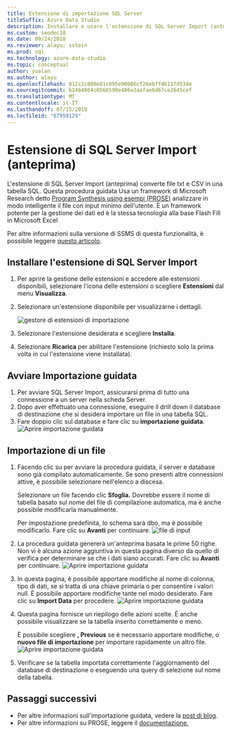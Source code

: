 ```yaml
---
title: Estensione di importazione SQL Server
titleSuffix: Azure Data Studio
description: Installare e usare l'estensione di SQL Server Import (anteprima) di Studio dei dati di Azure
ms.custom: seodec18
ms.date: 09/24/2018
ms.reviewer: alayu; sstein
ms.prod: sql
ms.technology: azure-data-studio
ms.topic: conceptual
author: yualan
ms.author: alayu
ms.openlocfilehash: 012c2c880e81c095e90086cf26ebffd6117d534e
ms.sourcegitcommit: b2464064c0566590e486a3aafae6d67ce2645cef
ms.translationtype: MT
ms.contentlocale: it-IT
ms.lasthandoff: 07/15/2019
ms.locfileid: "67959129"
---
```

# <a name="sql-server-import-extension-preview"></a>Estensione di SQL Server Import (anteprima)

L'estensione di SQL Server Import (anteprima) converte file txt e CSV in una tabella SQL. Questa procedura guidata Usa un framework di Microsoft Research detto [Program Synthesis using esempi (PROSE)](https://microsoft.github.io/prose/) analizzare in modo intelligente il file con input minimo dell'utente. È un framework potente per la gestione dei dati ed è la stessa tecnologia alla base Flash Fill in Microsoft Excel

Per altre informazioni sulla versione di SSMS di questa funzionalità, è possibile leggere [questo articolo](https://docs.microsoft.com/sql/relational-databases/import-export/import-flat-file-wizard).


## <a name="install-the-sql-server-import-extension"></a>Installare l'estensione di SQL Server Import

1. Per aprire la gestione delle estensioni e accedere alle estensioni disponibili, selezionare l'icona delle estensioni o scegliere **Estensioni** dal menu **Visualizza**.
2. Selezionare un'estensione disponibile per visualizzarne i dettagli.

   ![gestore di estensioni di importazione](media/sql-server-import-extension/import-wizard-install.png)

1. Selezionare l'estensione desiderata e scegliere **Installa**.
2. Selezionare **Ricarica** per abilitare l'estensione (richiesto solo la prima volta in cui l'estensione viene installata).

## <a name="start-import-wizard"></a>Avviare Importazione guidata

1. Per avviare SQL Server Import, assicurarsi prima di tutto una connessione a un server nella scheda Server.
2. Dopo aver effettuato una connessione, eseguire il drill down il database di destinazione che si desidera importare un file in una tabella SQL.
3. Fare doppio clic sul database e fare clic su **importazione guidata**.
    ![Aprire importazione guidata](media/sql-server-import-extension/open-import-wizard.png)

## <a name="importing-a-file"></a>Importazione di un file
1. Facendo clic su per avviare la procedura guidata, il server e database sono già compilato automaticamente. Se sono presenti altre connessioni attive, è possibile selezionare nell'elenco a discesa. 
    
    Selezionare un file facendo clic **Sfoglia.** Dovrebbe essere il nome di tabella basato sul nome del file di compilazione automatica, ma è anche possibile modificarla manualmente.

    Per impostazione predefinita, lo schema sarà dbo, ma è possibile modificarlo. Fare clic su **Avanti** per continuare.
    ![file di input](media/sql-server-import-extension/import-wizard-input-file.png)
1. La procedura guidata genererà un'anteprima basata le prime 50 righe. Non vi è alcuna azione aggiuntiva in questa pagina diverso da quello di verifica per determinare se che i dati siano accurati. Fare clic su **Avanti** per continuare.
    ![Aprire importazione guidata](media/sql-server-import-extension/import-wizard-preview-data.png)
2. In questa pagina, è possibile apportare modifiche al nome di colonna, tipo di dati, se si tratta di una chiave primaria o per consentire i valori null. È possibile apportare modifiche tante nel modo desiderato. Fare clic su **Import Data** per procedere.
    ![Aprire importazione guidata](media/sql-server-import-extension/import-wizard-modify-columns.png)
3. Questa pagina fornisce un riepilogo delle azioni scelte. È anche possibile visualizzare se la tabella inserito correttamente o meno. 

    È possibile scegliere **, Previous** se è necessario apportare modifiche, o **nuovo file di importazione** per importare rapidamente un altro file.
    ![Aprire importazione guidata](media/sql-server-import-extension/import-wizard-summary.png)
1. Verificare se la tabella importata correttamente l'aggiornamento del database di destinazione o eseguendo una query di selezione sul nome della tabella.

## <a name="next-steps"></a>Passaggi successivi
- Per altre informazioni sull'importazione guidata, vedere la [post di blog](https://cloudblogs.microsoft.com/sqlserver/2018/08/30/the-august-release-of-sql-operations-studio-is-now-available/).
- Per altre informazioni su PROSE, leggere il [documentazione.](https://microsoft.github.io/prose/)
